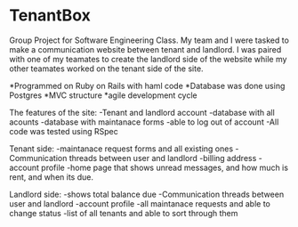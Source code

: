 # TenantBox

Group Project for Software Engineering Class.
My team and I were tasked to make a communication website between tenant and landlord. 
I was paired with one of my teamates to create the landlord side of the website while my other teamates 
worked on the tenant side of the site. 


*Programmed on Ruby on Rails with haml code
*Database was done using Postgres
*MVC structure
*agile development cycle

The features of the site:
-Tenant and landlord account
-database with all acounts
-database with maintanace forms
-able to log out of account 
-All code was tested using RSpec 

Tenant side:
-maintanace request forms and all existing ones 
-Communication threads between user and landlord
-billing address
-account profile
-home page that shows unread messages, and how much is rent, and when its due.

Landlord side:
-shows total balance due 
-Communication threads between user and landlord
-account profile
-all maintanace requests and able to change status 
-list of all tenants and able to sort through them


	
  